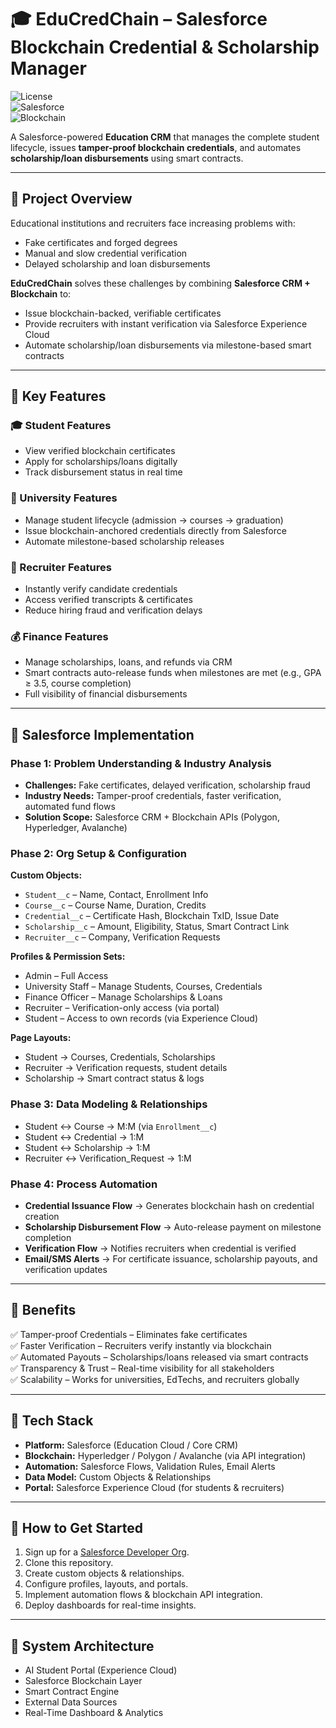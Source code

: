 # 🎓 EduCredChain – Salesforce Blockchain Credential & Scholarship Manager  

![License](https://img.shields.io/badge/License-MIT-blue.svg)  
![Salesforce](https://img.shields.io/badge/Salesforce-Cloud-blue)  
![Blockchain](https://img.shields.io/badge/Blockchain-Enabled-green)  

A Salesforce-powered **Education CRM** that manages the complete student lifecycle, issues **tamper-proof blockchain credentials**, and automates **scholarship/loan disbursements** using smart contracts.  

---

## 📌 Project Overview  

Educational institutions and recruiters face increasing problems with:  
- Fake certificates and forged degrees  
- Manual and slow credential verification  
- Delayed scholarship and loan disbursements  

**EduCredChain** solves these challenges by combining **Salesforce CRM + Blockchain** to:  
- Issue blockchain-backed, verifiable certificates  
- Provide recruiters with instant verification via Salesforce Experience Cloud  
- Automate scholarship/loan disbursements via milestone-based smart contracts  

---

## 📌 Key Features  

### 🎓 Student Features  
- View verified blockchain certificates  
- Apply for scholarships/loans digitally  
- Track disbursement status in real time  

### 🏫 University Features  
- Manage student lifecycle (admission → courses → graduation)  
- Issue blockchain-anchored credentials directly from Salesforce  
- Automate milestone-based scholarship releases  

### 🏢 Recruiter Features  
- Instantly verify candidate credentials  
- Access verified transcripts & certificates  
- Reduce hiring fraud and verification delays  

### 💰 Finance Features  
- Manage scholarships, loans, and refunds via CRM  
- Smart contracts auto-release funds when milestones are met (e.g., GPA ≥ 3.5, course completion)  
- Full visibility of financial disbursements  

---

## 📌 Salesforce Implementation  

### Phase 1: Problem Understanding & Industry Analysis  
- **Challenges:** Fake certificates, delayed verification, scholarship fraud  
- **Industry Needs:** Tamper-proof credentials, faster verification, automated fund flows  
- **Solution Scope:** Salesforce CRM + Blockchain APIs (Polygon, Hyperledger, Avalanche)  

### Phase 2: Org Setup & Configuration  

**Custom Objects:**  
- `Student__c` – Name, Contact, Enrollment Info  
- `Course__c` – Course Name, Duration, Credits  
- `Credential__c` – Certificate Hash, Blockchain TxID, Issue Date  
- `Scholarship__c` – Amount, Eligibility, Status, Smart Contract Link  
- `Recruiter__c` – Company, Verification Requests  

**Profiles & Permission Sets:**  
- Admin – Full Access  
- University Staff – Manage Students, Courses, Credentials  
- Finance Officer – Manage Scholarships & Loans  
- Recruiter – Verification-only access (via portal)  
- Student – Access to own records (via Experience Cloud)  

**Page Layouts:**  
- Student → Courses, Credentials, Scholarships  
- Recruiter → Verification requests, student details  
- Scholarship → Smart contract status & logs  

### Phase 3: Data Modeling & Relationships  
- Student ↔ Course → M:M (via `Enrollment__c`)  
- Student ↔ Credential → 1:M  
- Student ↔ Scholarship → 1:M  
- Recruiter ↔ Verification_Request → 1:M  

### Phase 4: Process Automation  
- **Credential Issuance Flow** → Generates blockchain hash on credential creation  
- **Scholarship Disbursement Flow** → Auto-release payment on milestone completion  
- **Verification Flow** → Notifies recruiters when credential is verified  
- **Email/SMS Alerts** → For certificate issuance, scholarship payouts, and verification updates  

---

## 📌 Benefits  

✅ Tamper-proof Credentials – Eliminates fake certificates  
✅ Faster Verification – Recruiters verify instantly via blockchain  
✅ Automated Payouts – Scholarships/loans released via smart contracts  
✅ Transparency & Trust – Real-time visibility for all stakeholders  
✅ Scalability – Works for universities, EdTechs, and recruiters globally  

---

## 📌 Tech Stack  

- **Platform:** Salesforce (Education Cloud / Core CRM)  
- **Blockchain:** Hyperledger / Polygon / Avalanche (via API integration)  
- **Automation:** Salesforce Flows, Validation Rules, Email Alerts  
- **Data Model:** Custom Objects & Relationships  
- **Portal:** Salesforce Experience Cloud (for students & recruiters)  

---

## 📌 How to Get Started  

1. Sign up for a [Salesforce Developer Org](https://developer.salesforce.com).  
2. Clone this repository.  
3. Create custom objects & relationships.  
4. Configure profiles, layouts, and portals.  
5. Implement automation flows & blockchain API integration.  
6. Deploy dashboards for real-time insights.  

---

## 📌 System Architecture  

- AI Student Portal (Experience Cloud)  
- Salesforce Blockchain Layer  
- Smart Contract Engine  
- External Data Sources  
- Real-Time Dashboard & Analytics
